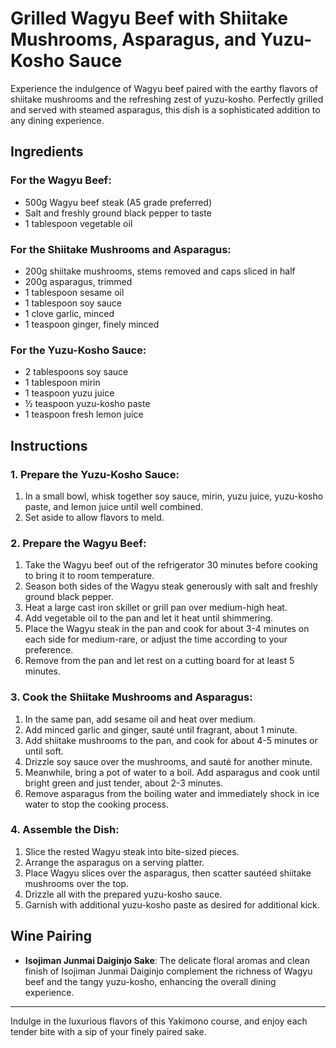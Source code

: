 # Grilled Wagyu Beef with Shiitake Mushrooms, Asparagus, and Yuzu-Kosho Sauce

Experience the indulgence of Wagyu beef paired with the earthy flavors of shiitake mushrooms and the refreshing zest of yuzu-kosho. Perfectly grilled and served with steamed asparagus, this dish is a sophisticated addition to any dining experience.

## Ingredients

### For the Wagyu Beef:
- 500g Wagyu beef steak (A5 grade preferred)
- Salt and freshly ground black pepper to taste
- 1 tablespoon vegetable oil

### For the Shiitake Mushrooms and Asparagus:
- 200g shiitake mushrooms, stems removed and caps sliced in half
- 200g asparagus, trimmed
- 1 tablespoon sesame oil
- 1 tablespoon soy sauce
- 1 clove garlic, minced
- 1 teaspoon ginger, finely minced

### For the Yuzu-Kosho Sauce:
- 2 tablespoons soy sauce
- 1 tablespoon mirin
- 1 teaspoon yuzu juice
- ½ teaspoon yuzu-kosho paste
- 1 teaspoon fresh lemon juice

## Instructions

### 1. Prepare the Yuzu-Kosho Sauce:
1. In a small bowl, whisk together soy sauce, mirin, yuzu juice, yuzu-kosho paste, and lemon juice until well combined.
2. Set aside to allow flavors to meld.

### 2. Prepare the Wagyu Beef:
1. Take the Wagyu beef out of the refrigerator 30 minutes before cooking to bring it to room temperature.
2. Season both sides of the Wagyu steak generously with salt and freshly ground black pepper.
3. Heat a large cast iron skillet or grill pan over medium-high heat.
4. Add vegetable oil to the pan and let it heat until shimmering.
5. Place the Wagyu steak in the pan and cook for about 3-4 minutes on each side for medium-rare, or adjust the time according to your preference.
6. Remove from the pan and let rest on a cutting board for at least 5 minutes.

### 3. Cook the Shiitake Mushrooms and Asparagus:
1. In the same pan, add sesame oil and heat over medium.
2. Add minced garlic and ginger, sauté until fragrant, about 1 minute.
3. Add shiitake mushrooms to the pan, and cook for about 4-5 minutes or until soft.
4. Drizzle soy sauce over the mushrooms, and sauté for another minute.
5. Meanwhile, bring a pot of water to a boil. Add asparagus and cook until bright green and just tender, about 2-3 minutes.
6. Remove asparagus from the boiling water and immediately shock in ice water to stop the cooking process.

### 4. Assemble the Dish:
1. Slice the rested Wagyu steak into bite-sized pieces.
2. Arrange the asparagus on a serving platter.
3. Place Wagyu slices over the asparagus, then scatter sautéed shiitake mushrooms over the top.
4. Drizzle all with the prepared yuzu-kosho sauce.
5. Garnish with additional yuzu-kosho paste as desired for additional kick.

## Wine Pairing

- **Isojiman Junmai Daiginjo Sake**: The delicate floral aromas and clean finish of Isojiman Junmai Daiginjo complement the richness of Wagyu beef and the tangy yuzu-kosho, enhancing the overall dining experience.

---

Indulge in the luxurious flavors of this Yakimono course, and enjoy each tender bite with a sip of your finely paired sake.